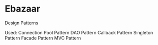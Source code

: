# Ebazaar
Design Patterns

Used:
Connection Pool Pattern
DAO Pattern
Callback Pattern
Singleton Pattern
Facade Pattern
MVC Pattern
